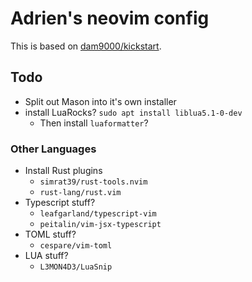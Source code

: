 # Adrien's neovim config

This is based on [dam9000/kickstart](https://github.com/dam9000/kickstart-modular.nvim).

## Todo

* Split out Mason into it's own installer
* install LuaRocks? `sudo apt install liblua5.1-0-dev`
    * Then install `luaformatter`?

### Other Languages

* Install Rust plugins
    * `simrat39/rust-tools.nvim`
    * `rust-lang/rust.vim`
* Typescript stuff?
    * `leafgarland/typescript-vim`
    * `peitalin/vim-jsx-typescript`
* TOML stuff?
    * `cespare/vim-toml`
* LUA stuff?
    * `L3MON4D3/LuaSnip`
